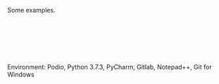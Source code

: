 Some examples.

<br><br><br><br><br>

Environment: Podio, Python 3.7.3, PyCharm, Gitlab, Notepad++, Git for Windows

